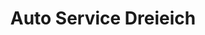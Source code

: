 ---
title: "Auto Service Dreieich"
url: /sprendlingen/auto-service-dreieich/
shop: Autowerkstatt
---